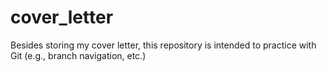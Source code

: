 # cover_letter
Besides storing my cover letter, this repository is intended to practice with Git (e.g., branch navigation, etc.)
